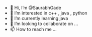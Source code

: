 - 👋 Hi, I’m @SaurabhGade
- 👀 I’m interested in c++ , java , python
- 🌱 I’m currently learning java
- 💞️ I’m looking to collaborate on ...
- 📫 How to reach me ...

<!---
SaurabhGade/SaurabhGade is a ✨ special ✨ repository because its `README.md` (this file) appears on your GitHub profile.
You can click the Preview link to take a look at your changes.
--->
